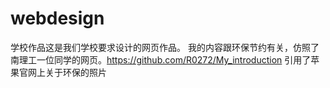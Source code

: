 # webdesign
学校作品这是我们学校要求设计的网页作品。
我的内容跟环保节约有关，仿照了南理工一位同学的网页。https://github.com/R0272/My_introduction
引用了苹果官网上关于环保的照片
